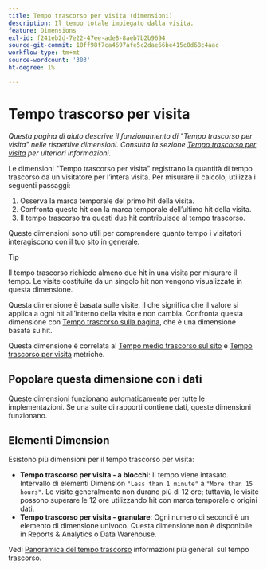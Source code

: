 ```yaml
---
title: Tempo trascorso per visita (dimensioni)
description: Il tempo totale impiegato dalla visita.
feature: Dimensions
exl-id: f241eb2d-7e22-47ee-ade8-8aeb7b2b9694
source-git-commit: 10ff98f7ca4697afe5c2dae66be415c0d68c4aac
workflow-type: tm+mt
source-wordcount: '303'
ht-degree: 1%

---
```


# Tempo trascorso per visita

*Questa pagina di aiuto descrive il funzionamento di &quot;Tempo trascorso per visita&quot; nelle rispettive dimensioni. Consulta la sezione [Tempo trascorso per visita](../metrics/time-spent-per-visit.md) per ulteriori informazioni.*

Le dimensioni &quot;Tempo trascorso per visita&quot; registrano la quantità di tempo trascorso da un visitatore per l’intera visita. Per misurare il calcolo, utilizza i seguenti passaggi:

1. Osserva la marca temporale del primo hit della visita.
2. Confronta questo hit con la marca temporale dell’ultimo hit della visita.
3. Il tempo trascorso tra questi due hit contribuisce al tempo trascorso.

Queste dimensioni sono utili per comprendere quanto tempo i visitatori interagiscono con il tuo sito in generale.

>[!TIP]
>
>Il tempo trascorso richiede almeno due hit in una visita per misurare il tempo. Le visite costituite da un singolo hit non vengono visualizzate in questa dimensione.

Questa dimensione è basata sulle visite, il che significa che il valore si applica a ogni hit all’interno della visita e non cambia. Confronta questa dimensione con [Tempo trascorso sulla pagina](time-spent-on-page.md), che è una dimensione basata su hit.

Questa dimensione è correlata al [Tempo medio trascorso sul sito](../metrics/average-time-on-site.md) e [Tempo trascorso per visita](../metrics/time-spent-per-visit.md) metriche.

## Popolare questa dimensione con i dati

Queste dimensioni funzionano automaticamente per tutte le implementazioni. Se una suite di rapporti contiene dati, queste dimensioni funzionano.

## Elementi Dimension

Esistono più dimensioni per il tempo trascorso per visita:

* **Tempo trascorso per visita - a blocchi**: Il tempo viene intasato. Intervallo di elementi Dimension `"Less than 1 minute"` a `"More than 15 hours"`. Le visite generalmente non durano più di 12 ore; tuttavia, le visite possono superare le 12 ore utilizzando hit con marca temporale o origini dati.
* **Tempo trascorso per visita - granulare**: Ogni numero di secondi è un elemento di dimensione univoco. Questa dimensione non è disponibile in Reports &amp; Analytics o Data Warehouse.

Vedi [Panoramica del tempo trascorso](../metrics/time-spent.md) informazioni più generali sul tempo trascorso.
